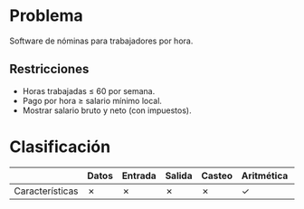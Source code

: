 # Problema

Software de nóminas para trabajadores por hora.

## Restricciones

- Horas trabajadas ≤ 60 por semana.
- Pago por hora ≥ salario mínimo local.
- Mostrar salario bruto y neto (con impuestos).

# Clasificación
|  | Datos | Entrada | Salida | Casteo | Aritmética | Relacionales | Lógicos | Condicionales | Ciclo | Matrices | Funciones |
|----------|-------|---------|--------|--------|------------|--------------|---------|---------------|-------|----------|-------------|
| Características | ✗ | ✗ | ✗ | ✗ | ✓ | ✗ | ✗ | ✗ | ✗ | ✗ | ✗ |
